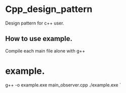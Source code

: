 # Cpp_design_pattern
Design pattern for c++ user.

## How to use example.
Compile each main file alone with g++

# example.
 g++ -o example.exe main_observer.cpp
 ./example.exe
`
